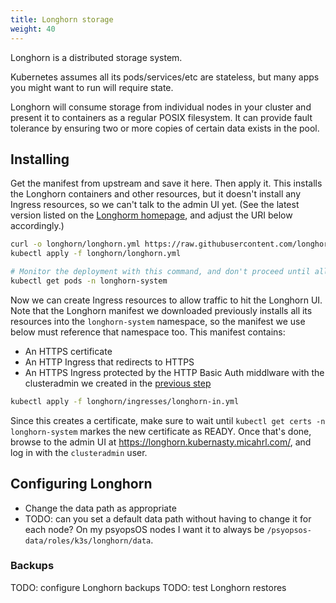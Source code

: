 ```yaml
---
title: Longhorn storage
weight: 40
---
```


Longhorn is a distributed storage system.

Kubernetes assumes all its pods/services/etc are stateless,
but many apps you might want to run will require state.

Longhorn will consume storage from individual nodes in your cluster
and present it to containers as a regular POSIX filesystem.
It can provide fault tolerance by ensuring two or more copies of certain data exists in the pool.

## Installing

Get the manifest from upstream and save it here.
Then apply it.
This installs the Longhorn containers and other resources,
but it doesn't install any Ingress resources,
so we can't talk to the admin UI yet.
(See the latest version listed on the [Longhorm homepage](https://longhorn.io/),
and adjust the URI below accordingly.)

```sh
curl -o longhorn/longhorn.yml https://raw.githubusercontent.com/longhorn/longhorn/v1.3.2/deploy/longhorn.yaml
kubectl apply -f longhorn/longhorn.yml

# Monitor the deployment with this command, and don't proceed until all pods are READY
kubectl get pods -n longhorn-system
```

Now we can create Ingress resources to allow traffic to hit the Longhorn UI.
Note that the Longhorn manifest we downloaded previously installs all its resources into the `longhorn-system` namespace,
so the manifest we use below must reference that namespace too.
This manifest contains:

* An HTTPS certificate
* An HTTP Ingress that redirects to HTTPS
* An HTTPS Ingress protected by the HTTP Basic Auth middlware with the clusteradmin we created in the [previous step](./traefik-dashboard.md)

```sh
kubectl apply -f longhorn/ingresses/longhorn-in.yml
```

Since this creates a certificate, make sure to wait until `kubectl get certs -n longhorn-system` markes the new certificate as READY.
Once that's done, browse to the admin UI at <https://longhorn.kubernasty.micahrl.com/>,
and log in with the `clusteradmin` user.

## Configuring Longhorn

* Change the data path as appropriate
* TODO: can you set a default data path without having to change it for each node?
  On my psyopsOS nodes I want it to always be `/psyopsos-data/roles/k3s/longhorn/data`.

### Backups

TODO: configure Longhorn backups
TODO: test Longhorn restores
